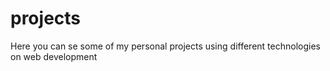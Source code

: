 # projects
Here you can se some of my personal projects using different technologies on web development
